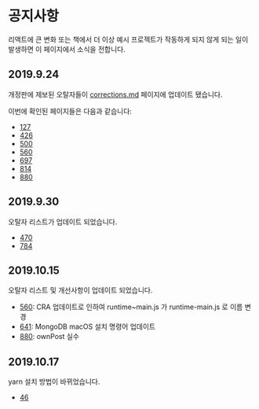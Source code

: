 # 공지사항

리액트에 큰 변화 또는 책에서 더 이상 예시 프로젝트가 작동하게 되지 않게 되는 일이 발생하면 이 페이지에서 소식을 전합니다.

## 2019.9.24

개정판에 제보된 오탈자들이 [corrections.md](https://github.com/velopert/learning-react/blob/master/corrections.md) 페이지에 업데이트 됐습니다.

이번에 확인된 페이지들은 다음과 같습니다:

- [127](https://github.com/velopert/learning-react/blob/master/corrections.md#4221-pg-127)
- [426](https://github.com/velopert/learning-react/blob/master/corrections.md#16210-pg-426)
- [500](https://github.com/velopert/learning-react/blob/master/corrections.md#18315-pg500)
- [560](https://github.com/velopert/learning-react/blob/master/corrections.md#2035-pg-560)
- [697](https://github.com/velopert/learning-react/blob/master/corrections.md#2342-pg-697)
- [814](https://github.com/velopert/learning-react/blob/master/corrections.md#2521-pg-814)
- [880](https://github.com/velopert/learning-react/blob/master/corrections.md#2712-pg-880)

## 2019.9.30

오탈자 리스트가 업데이트 되었습니다.

- [470](https://github.com/velopert/learning-react/blob/master/corrections.md#1776-pg-470)
- [784](https://github.com/velopert/learning-react/blob/master/corrections.md#2426-pg-784)

## 2019.10.15

오탈자 리스트 및 개선사항이 업데이트 되었습니다.

- [560](https://github.com/velopert/learning-react/blob/master/corrections.md#222-pg-641): CRA 업데이트로 인하여 runtime~main.js 가 runtime-main.js 로 이름 변경
- [641](https://github.com/velopert/learning-react/blob/master/corrections.md#222-pg-641): MongoDB macOS 설치 명령어 업데이트
- [880](https://github.com/velopert/learning-react/blob/master/corrections.md#222-pg-641): ownPost 실수

## 2019.10.17

yarn 설치 방법이 바뀌었습니다.

- [46](https://github.com/velopert/learning-react/blob/master/corrections.md#132-pg-46)
